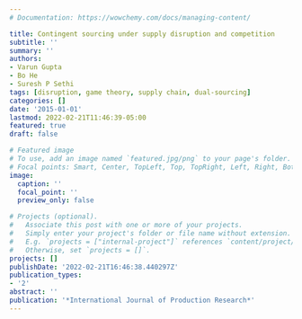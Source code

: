 ```yaml
---
# Documentation: https://wowchemy.com/docs/managing-content/

title: Contingent sourcing under supply disruption and competition
subtitle: ''
summary: ''
authors:
- Varun Gupta
- Bo He
- Suresh P Sethi
tags: [disruption, game theory, supply chain, dual-sourcing]
categories: []
date: '2015-01-01'
lastmod: 2022-02-21T11:46:39-05:00
featured: true
draft: false

# Featured image
# To use, add an image named `featured.jpg/png` to your page's folder.
# Focal points: Smart, Center, TopLeft, Top, TopRight, Left, Right, BottomLeft, Bottom, BottomRight.
image:
  caption: ''
  focal_point: ''
  preview_only: false

# Projects (optional).
#   Associate this post with one or more of your projects.
#   Simply enter your project's folder or file name without extension.
#   E.g. `projects = ["internal-project"]` references `content/project/deep-learning/index.md`.
#   Otherwise, set `projects = []`.
projects: []
publishDate: '2022-02-21T16:46:38.440297Z'
publication_types:
- '2'
abstract: ''
publication: '*International Journal of Production Research*'
---
```

